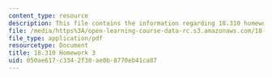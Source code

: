 ```yaml
---
content_type: resource
description: This file contains the information regarding 18.310 homework 3.
file: /media/https%3A/open-learning-course-data-rc.s3.amazonaws.com/18-310-principles-of-discrete-applied-mathematics-fall-2013/050ae617c3342f30ae0b8770eb41ca87_MIT18_310F13_Homework3.pdf
file_type: application/pdf
resourcetype: Document
title: 18.310 Homework 3
uid: 050ae617-c334-2f30-ae0b-8770eb41ca87
---
```

